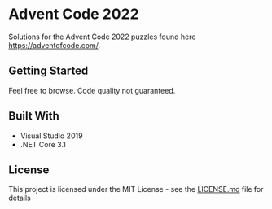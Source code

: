 # Advent Code 2022

Solutions for the Advent Code 2022 puzzles found here https://adventofcode.com/.

## Getting Started

Feel free to browse. Code quality not guaranteed.

## Built With

* Visual Studio 2019
* .NET Core 3.1

## License

This project is licensed under the MIT License - see the [LICENSE.md](LICENSE.md) file for details
